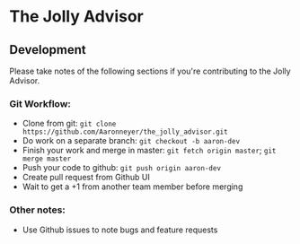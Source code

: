 # The Jolly Advisor

## Development

Please take notes of the following sections if you're contributing to the Jolly Advisor.

### Git Workflow:
- Clone from git: `git clone https://github.com/Aaronneyer/the_jolly_advisor.git`
- Do work on a separate branch: `git checkout -b aaron-dev`
- Finish your work and merge in master: `git fetch origin master`; `git merge master`
- Push your code to github: `git push origin aaron-dev`
- Create pull request from Github UI
- Wait to get a +1 from another team member before merging

### Other notes:

- Use Github issues to note bugs and feature requests
